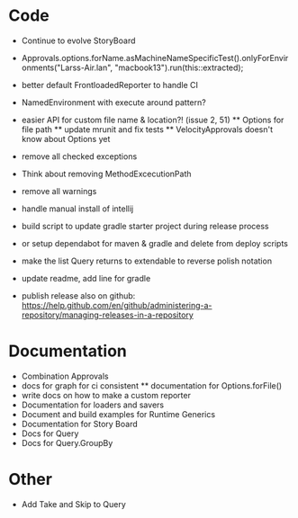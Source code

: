 # Code
* Continue to evolve StoryBoard

* Approvals.options.forName.asMachineNameSpecificTest().onlyForEnvironments("Larss-Air.lan", "macbook13").run(this::extracted);
* better default FrontloadedReporter to handle CI
* NamedEnvironment with execute around pattern?

* easier API for custom file name & location?! (issue 2, 51)
** Options for file path
** update mrunit and fix tests
** VelocityApprovals doesn't know about Options yet

* remove all checked exceptions
* Think about removing MethodExcecutionPath
* remove all warnings
* handle manual install of intellij
* build script to update gradle starter project during release process
* or setup dependabot for maven & gradle and delete from deploy scripts
* make the list Query returns  to extendable to reverse polish notation

* update readme, add line for gradle
* publish release also on github: https://help.github.com/en/github/administering-a-repository/managing-releases-in-a-repository

# Documentation
* Combination Approvals
* docs for graph for ci consistent
** documentation for Options.forFile()
* write docs on how to make a custom reporter
* Documentation for loaders and savers
* Document and build examples for Runtime Generics
* Documentation for Story Board
* Docs for Query
* Docs for Query.GroupBy

# Other
* Add Take and Skip to Query
